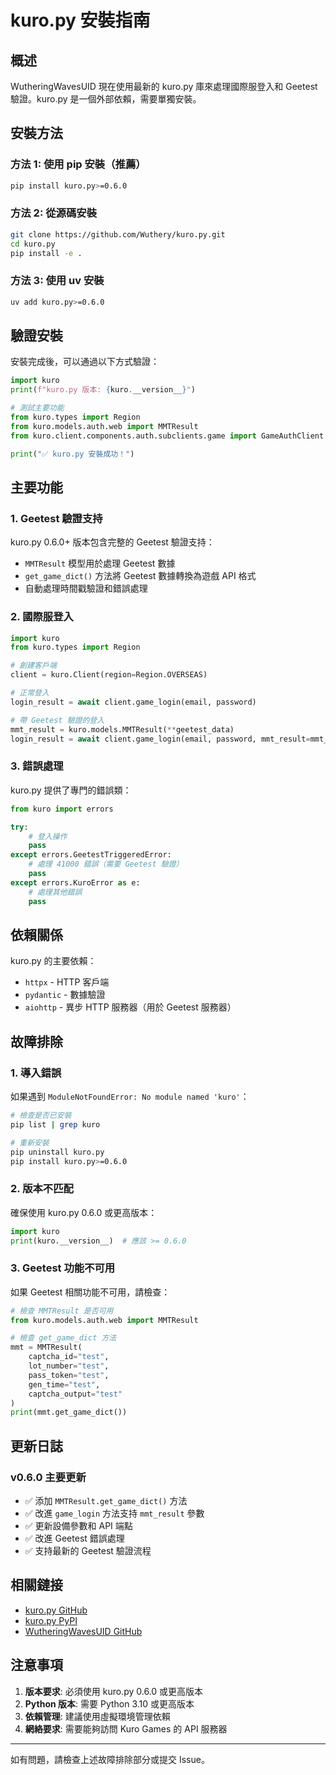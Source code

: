 # kuro.py 安裝指南

## 概述

WutheringWavesUID 現在使用最新的 kuro.py 庫來處理國際服登入和 Geetest 驗證。kuro.py 是一個外部依賴，需要單獨安裝。

## 安裝方法

### 方法 1: 使用 pip 安裝（推薦）

```bash
pip install kuro.py>=0.6.0
```

### 方法 2: 從源碼安裝

```bash
git clone https://github.com/Wuthery/kuro.py.git
cd kuro.py
pip install -e .
```

### 方法 3: 使用 uv 安裝

```bash
uv add kuro.py>=0.6.0
```

## 驗證安裝

安裝完成後，可以通過以下方式驗證：

```python
import kuro
print(f"kuro.py 版本: {kuro.__version__}")

# 測試主要功能
from kuro.types import Region
from kuro.models.auth.web import MMTResult
from kuro.client.components.auth.subclients.game import GameAuthClient

print("✅ kuro.py 安裝成功！")
```

## 主要功能

### 1. Geetest 驗證支持

kuro.py 0.6.0+ 版本包含完整的 Geetest 驗證支持：

- `MMTResult` 模型用於處理 Geetest 數據
- `get_game_dict()` 方法將 Geetest 數據轉換為遊戲 API 格式
- 自動處理時間戳驗證和錯誤處理

### 2. 國際服登入

```python
import kuro
from kuro.types import Region

# 創建客戶端
client = kuro.Client(region=Region.OVERSEAS)

# 正常登入
login_result = await client.game_login(email, password)

# 帶 Geetest 驗證的登入
mmt_result = kuro.models.MMTResult(**geetest_data)
login_result = await client.game_login(email, password, mmt_result=mmt_result)
```

### 3. 錯誤處理

kuro.py 提供了專門的錯誤類：

```python
from kuro import errors

try:
    # 登入操作
    pass
except errors.GeetestTriggeredError:
    # 處理 41000 錯誤（需要 Geetest 驗證）
    pass
except errors.KuroError as e:
    # 處理其他錯誤
    pass
```

## 依賴關係

kuro.py 的主要依賴：

- `httpx` - HTTP 客戶端
- `pydantic` - 數據驗證
- `aiohttp` - 異步 HTTP 服務器（用於 Geetest 服務器）

## 故障排除

### 1. 導入錯誤

如果遇到 `ModuleNotFoundError: No module named 'kuro'`：

```bash
# 檢查是否已安裝
pip list | grep kuro

# 重新安裝
pip uninstall kuro.py
pip install kuro.py>=0.6.0
```

### 2. 版本不匹配

確保使用 kuro.py 0.6.0 或更高版本：

```python
import kuro
print(kuro.__version__)  # 應該 >= 0.6.0
```

### 3. Geetest 功能不可用

如果 Geetest 相關功能不可用，請檢查：

```python
# 檢查 MMTResult 是否可用
from kuro.models.auth.web import MMTResult

# 檢查 get_game_dict 方法
mmt = MMTResult(
    captcha_id="test",
    lot_number="test",
    pass_token="test",
    gen_time="test",
    captcha_output="test"
)
print(mmt.get_game_dict())
```

## 更新日誌

### v0.6.0 主要更新

- ✅ 添加 `MMTResult.get_game_dict()` 方法
- ✅ 改進 `game_login` 方法支持 `mmt_result` 參數
- ✅ 更新設備參數和 API 端點
- ✅ 改進 Geetest 錯誤處理
- ✅ 支持最新的 Geetest 驗證流程

## 相關鏈接

- [kuro.py GitHub](https://github.com/Wuthery/kuro.py)
- [kuro.py PyPI](https://pypi.org/project/kuro.py/)
- [WutheringWavesUID GitHub](https://github.com/tyql688/WutheringWavesUID)

## 注意事項

1. **版本要求**: 必須使用 kuro.py 0.6.0 或更高版本
2. **Python 版本**: 需要 Python 3.10 或更高版本
3. **依賴管理**: 建議使用虛擬環境管理依賴
4. **網絡要求**: 需要能夠訪問 Kuro Games 的 API 服務器

---

如有問題，請檢查上述故障排除部分或提交 Issue。
